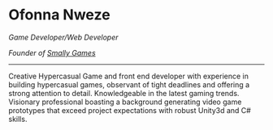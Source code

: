 # Ofonna Nweze

*Game Developer/Web Developer* <br>
<!-- *Founder of <a href="https://smallygames.com/" target="_blank">Smally Games</a>-->

*Founder of <a href="https://smallygames.com/" target="_blank">Smally Games</a>*

----------------------------

Creative Hypercasual Game and front end developer with experience in building hypercasual games, observant
of tight deadlines and offering a strong attention to detail. Knowledgeable in the latest gaming
trends. Visionary professional boasting a background generating video game prototypes that
exceed project expectations with robust Unity3d and C# skills.

<!---
Ofonna-N/Ofonna-N is a ✨ special ✨ repository because its `README.md` (this file) appears on your GitHub profile.
You can click the Preview link to take a look at your changes.
--->
